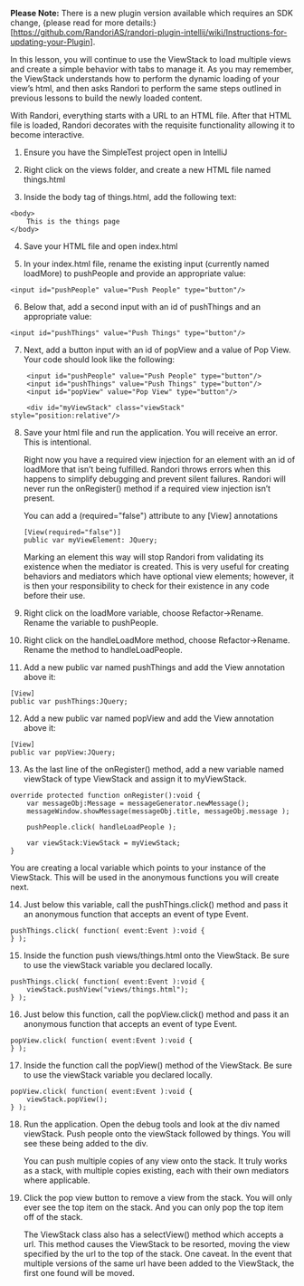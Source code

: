 <b>Please Note:</b> There is a new plugin version available which requires an SDK change, {please read for more details:}[https://github.com/RandoriAS/randori-plugin-intellij/wiki/Instructions-for-updating-your-Plugin].

In this lesson, you will continue to use the ViewStack to load multiple views and create a simple behavior with tabs to manage it. As you may remember, the ViewStack understands how to perform the dynamic loading of your view’s html, and then asks Randori to perform the same steps outlined in previous lessons to build the newly loaded content.

With Randori, everything starts with a URL to an HTML file. After that HTML file is loaded, Randori decorates with the requisite functionality allowing it to become interactive.

1. Ensure you have the SimpleTest project open in IntelliJ

2. Right click on the views folder, and create a new HTML file named things.html

3. Inside the body tag of things.html, add the following text:
```
<body>
    This is the things page
</body>
```
4. Save your HTML file and open index.html

5. In your index.html file, rename the existing input (currently named loadMore) to pushPeople and provide an appropriate value:
```
<input id="pushPeople" value="Push People" type="button"/>
```

6. Below that, add a second input with an id of pushThings and an appropriate value:
```
<input id="pushThings" value="Push Things" type="button"/>
```

7. Next, add a button input with an id of popView and a value of Pop View. Your code should look like the following:
```
    <input id="pushPeople" value="Push People" type="button"/>
    <input id="pushThings" value="Push Things" type="button"/>
    <input id="popView" value="Pop View" type="button"/>

    <div id="myViewStack" class="viewStack" style="position:relative"/>
```
8. Save your html file and run the application. You will receive an error. This is intentional.

   Right now you have a required view injection for an element with an id of loadMore that isn’t being fulfilled. Randori throws errors when this happens to simplify debugging and prevent silent failures. Randori will never run the onRegister() method if a required view injection isn’t present.

   You can add a (required="false") attribute to any [View] annotations

   ```
   [View(required="false")]
   public var myViewElement: JQuery;
   ```

   Marking an element this way will stop Randori from validating its existence when the mediator is created. This is very useful for creating behaviors and mediators which have optional view elements; however, it is then your responsibility to check for their existence in any code before their use.

9. Right click on the loadMore variable, choose Refactor->Rename. Rename the variable to pushPeople. 

10. Right click on the handleLoadMore method, choose Refactor->Rename. Rename the method to handleLoadPeople. 

11. Add a new public var named pushThings and add the View annotation above it:
```
[View]
public var pushThings:JQuery;
```

12. Add a new public var named popView and add the View annotation above it:
```
[View]
public var popView:JQuery;
```

13. As the last line of the onRegister() method, add a new variable named viewStack of type ViewStack and assign it to myViewStack.
```
override protected function onRegister():void {
	var messageObj:Message = messageGenerator.newMessage();
	messageWindow.showMessage(messageObj.title, messageObj.message );

	pushPeople.click( handleLoadPeople );

	var viewStack:ViewStack = myViewStack;
}
```
You are creating a local variable which points to your instance of the ViewStack. This will be used in the anonymous functions you will create next.

14. Just below this variable, call the pushThings.click() method and pass it an anonymous function that accepts an event of type Event.
```
pushThings.click( function( event:Event ):void {
} );
```
15. Inside the function push views/things.html onto the ViewStack. Be sure to use the viewStack variable you declared locally.
```
pushThings.click( function( event:Event ):void {
	viewStack.pushView("views/things.html");
} );
```
16. Just below this function, call the popView.click() method and pass it an anonymous function that accepts an event of type Event.
```
popView.click( function( event:Event ):void {
} );
```

17. Inside the function call the popView() method of the ViewStack. Be sure to use the viewStack variable you declared locally.
```
popView.click( function( event:Event ):void {
	viewStack.popView();
} );
```
18. Run the application. Open the debug tools and look at the div named viewStack. Push people onto the viewStack followed by things. You will see these being added to the div.

    You can push multiple copies of any view onto the stack. It truly works as a stack, with multiple copies existing, each with their own mediators where applicable.

19. Click the pop view button to remove a view from the stack. 
You will only ever see the top item on the stack. And you can only pop the top item off of the stack.

    The ViewStack class also has a selectView() method which accepts a url. This method causes the ViewStack to be resorted, moving the view specified by the url to the top of the stack. One caveat. In the event that multiple versions of the same url have been added to the ViewStack, the first one found will be moved. 